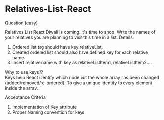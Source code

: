 # Relatives-List-React
Question (easy)

Relatives List React
Diwali is coming. It's time to shop. Write the names of your relatives you are planning to visit this time in a list.
Details

1. Ordered list tag should have key relativeList.
2. Created ordered list should also have defined key for each relative name.
3. Insert relative name with key as relativeListItem1, relativeListItem2....



Why to use keys?? <br>
Keys help React identify which node out the whole array has been changed (added/removed/re-ordered). To give a unique identity to every element inside the array,



Acceptance Criteria
1. Implementation of Key attribute
2. Proper Naming convention for keys
